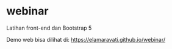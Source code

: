 # webinar
Latihan front-end dan Bootstrap 5

Demo web bisa dilihat di: https://elamaravati.github.io/webinar/
